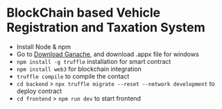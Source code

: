 # BlockChain based Vehicle Registration and Taxation System

- Install Node & npm
- Go to [Download Ganache](https://github.com/trufflesuite/ganache-ui/releases), and download .appx file for windows
- `npm install -g truffle` installation for smart contract
- `npm install web3` for blockchain integration
- `truffle compile` to compile the contact
- `cd backend` > `npx truffle migrate --reset --network development` to deploy contract
- `cd frontend` > `npm run dev` to start frontend


